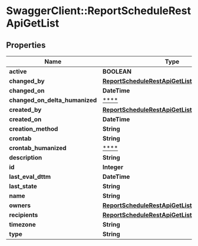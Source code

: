 # SwaggerClient::ReportScheduleRestApiGetList

## Properties
Name | Type | Description | Notes
------------ | ------------- | ------------- | -------------
**active** | **BOOLEAN** |  | [optional] 
**changed_by** | [**ReportScheduleRestApiGetListUser**](ReportScheduleRestApiGetListUser.md) |  | [optional] 
**changed_on** | **DateTime** |  | [optional] 
**changed_on_delta_humanized** | [****](.md) |  | [optional] 
**created_by** | [**ReportScheduleRestApiGetListUser1**](ReportScheduleRestApiGetListUser1.md) |  | [optional] 
**created_on** | **DateTime** |  | [optional] 
**creation_method** | **String** |  | [optional] 
**crontab** | **String** |  | 
**crontab_humanized** | [****](.md) |  | [optional] 
**description** | **String** |  | [optional] 
**id** | **Integer** |  | [optional] 
**last_eval_dttm** | **DateTime** |  | [optional] 
**last_state** | **String** |  | [optional] 
**name** | **String** |  | 
**owners** | [**ReportScheduleRestApiGetListUser2**](ReportScheduleRestApiGetListUser2.md) |  | [optional] 
**recipients** | [**ReportScheduleRestApiGetListReportRecipients**](ReportScheduleRestApiGetListReportRecipients.md) |  | 
**timezone** | **String** |  | [optional] 
**type** | **String** |  | 

